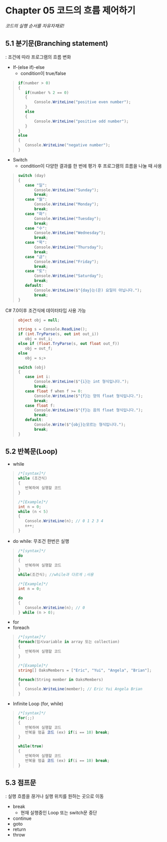 # Chapter 05 코드의 흐름 제어하기
*코드의 실행 순서를 자유자재로!*


## 5.1 분기문(Branching statement)
: 조건에 따라 프로그램의 흐름 변화
+ If-(else if)-else
  - condition이 true/false
>``` csharp
>if(number > 0)
>{
>    if(number % 2 == 0)
>    {
>        Console.WriteLine("positive even number");
>    }
>    else
>    {
>        Console.WriteLine("positive odd number");
>    }
>}
>else
>{
>    Console.WriteLine("negative number");
>}
>```
+ Switch
  - condition이 다양한 결과를 한 번에 평가 후 프로그램의 흐름을 나눌 때 사용
>``` csharp
>switch (day)
>{
>    case "일":
>        Console.WriteLine("Sunday");
>        break;
>    case "월":
>        Console.WriteLine("Monday");
>        break;
>    case "화":
>        Console.WriteLine("Tuesday");
>        break;
>    case "수":
>        Console.WriteLine("Wednesday");
>        break;
>    case "목":
>        Console.WriteLine("Thursday");
>        break;
>    case "금":
>        Console.WriteLine("Friday");
>        break;
>    case "토":
>        Console.WriteLine("Saturday");
>        break;
>    default:
>        Console.WriteLine($"{day}는(은) 요일이 아닙니다.");
>        break;
>}
>```

C# 7.0이후 조건식에 데이터타입 사용 가능
>``` csharp
>object obj = null;
>
>string s = Console.ReadLine();
>if (int.TryParse(s, out int out_i))
>    obj = out_i;
>else if (float.TryParse(s, out float out_f))
>    obj = out_f;
>else
>    obj = s;>
>
>switch (obj)
>{
>    case int i:
>        Console.WriteLine($"{i}는 int 형식입니다.");
>        break;                
>    case float f when f >= 0:
>        Console.WriteLine($"{f}는 양의 float 형식입니다.");
>        break;
>    case float f:
>        Console.WriteLine($"{f}는 음의 float 형식입니다.");
>        break;
>    default:
>        Console.Write($"{obj}는모르는 형식입니다.");
>        break;
>}

## 5.2 반복문(Loop)
+ while
>``` csharp
>/*[syntax]*/
>while (조건식)
>{
>    반복하여 실행할 코드
>}
>```
>``` csharp
>/*[Example]*/
>int n = 0;
>while (n < 5)
>{
>    Console.WriteLine(n); // 0 1 2 3 4
>    n++;
>}
>```

+ do while: 무조건 한번은 실행
>``` csharp
>/*[syntax]*/
>do
>{
>    반복하여 실행할 코드
>}
>while(조건식); //while과 다르게 ;사용
>```
>``` csharp
> /*[Example]*/
>int n = 0;
>
>do 
>{
>    Console.WriteLine(n); // 0
>} while (n > 0);
>```

- for
- foreach
>``` csharp
>/*[syntax]*/
>foreach(임시variable in array 또는 collection)
>{
>    반복하여 실행할 코드
>}
>```
>``` csharp
> /*[Example]*/
>string[] OaksMembers = ["Eric", "Yui", "Angela", "Brian"];
>
>foreach(String member in OaksMembers)
>{
>    Console.WriteLine(member); // Eric Yui Angela Brian
>}
>```
- Infinite Loop (for, while)
>``` csharp
>/*[syntax]*/
>for(;;)
>{
>    반복하여 실행할 코드
>    반복을 멈출 코드 (ex) if(i == 10) break; 
>}
>
>while(true)
>{
>    반복하여 실행할 코드
>    반복을 멈출 코드 (ex) if(i == 10) break; 
>}
>```

## 5.3 점프문
: 실행 흐름을 끊거나 실행 위치를 원하는 곳으로 이동
+ break
  - 현재 실행중인 Loop 또는 switch문 중단
+ continue
+ goto
+ return
+ throw
